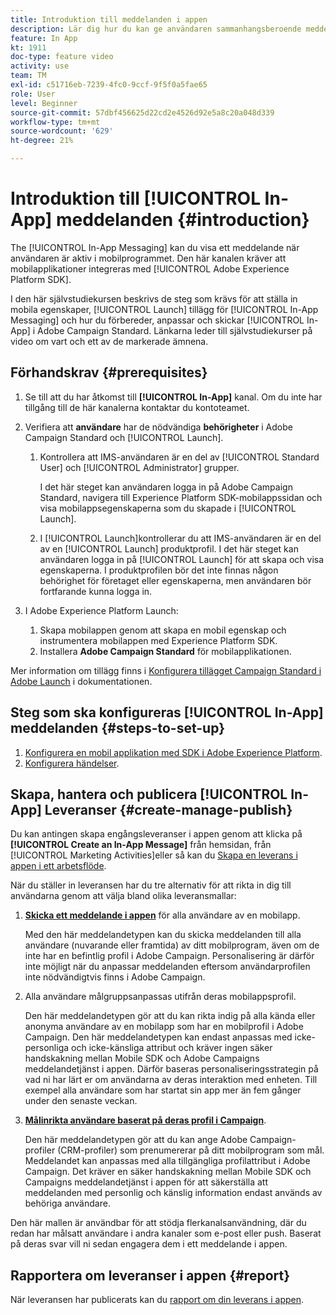```yaml
---
title: Introduktion till meddelanden i appen
description: Lär dig hur du kan ge användaren sammanhangsberoende meddelanden i appen som svar på en kunds realtidsbeteende i mobilappen.
feature: In App
kt: 1911
doc-type: feature video
activity: use
team: TM
exl-id: c51716eb-7239-4fc0-9ccf-9f5f0a5fae65
role: User
level: Beginner
source-git-commit: 57dbf456625d22cd2e4526d92e5a8c20a048d339
workflow-type: tm+mt
source-wordcount: '629'
ht-degree: 21%

---
```


# Introduktion till [!UICONTROL In-App] meddelanden {#introduction}

The [!UICONTROL In-App Messaging] kan du visa ett meddelande när användaren är aktiv i mobilprogrammet. Den här kanalen kräver att mobilapplikationer integreras med [!UICONTROL Adobe Experience Platform SDK].

I den här självstudiekursen beskrivs de steg som krävs för att ställa in mobila egenskaper, [!UICONTROL Launch] tillägg för [!UICONTROL In-App Messaging] och hur du förbereder, anpassar och skickar [!UICONTROL In-App] i Adobe Campaign Standard. Länkarna leder till självstudiekurser på video om vart och ett av de markerade ämnena.

## Förhandskrav {#prerequisites}

1. Se till att du har åtkomst till **[!UICONTROL In-App]** kanal. Om du inte har tillgång till de här kanalerna kontaktar du kontoteamet.
1. Verifiera att **användare** har de nödvändiga **behörigheter** i Adobe Campaign Standard och [!UICONTROL Launch].

   1. Kontrollera att IMS-användaren är en del av [!UICONTROL Standard User] och [!UICONTROL Administrator] grupper.

      I det här steget kan användaren logga in på Adobe Campaign Standard, navigera till Experience Platform SDK-mobilappssidan och visa mobilappsegenskaperna som du skapade i [!UICONTROL Launch].

   1. I [!UICONTROL Launch]kontrollerar du att IMS-användaren är en del av en [!UICONTROL Launch] produktprofil. I det här steget kan användaren logga in på [!UICONTROL Launch] för att skapa och visa egenskaperna. I produktprofilen bör det inte finnas någon behörighet för företaget eller egenskaperna, men användaren bör fortfarande kunna logga in.

1. I Adobe Experience Platform Launch:

   1. Skapa mobilappen genom att skapa en mobil egenskap och instrumentera mobilappen med Experience Platform SDK.
   1. Installera **Adobe Campaign Standard** för mobilapplikationen.

Mer information om tillägg finns i [Konfigurera tillägget Campaign Standard i Adobe Launch](https://aep-sdks.gitbook.io/docs/using-mobile-extensions/adobe-campaign-standard) i dokumentationen.

## Steg som ska konfigureras [!UICONTROL In-App] meddelanden {#steps-to-set-up}

1. [Konfigurera en mobil applikation med SDK i Adobe Experience Platform](/help/communication-channels/mobile/configure-mobile-apps-using-aep-sdk.md).
1. [Konfigurera händelser](/help/communication-channels/mobile/in-app/configure-events.md).

## Skapa, hantera och publicera [!UICONTROL In-App] Leveranser {#create-manage-publish}

Du kan antingen skapa engångsleveranser i appen genom att klicka på **[!UICONTROL Create an In-App Message]** från hemsidan, från [!UICONTROL Marketing Activities]eller så kan du [Skapa en leverans i appen i ett arbetsflöde](/help/communication-channels/mobile/in-app/in-app-activity.md).

När du ställer in leveransen har du tre alternativ för att rikta in dig till användarna genom att välja bland olika leveransmallar:

1. [**Skicka ett meddelande i appen**](/help/communication-channels/mobile/in-app/broadcast-in-app-message.md) för alla användare av en mobilapp.

   Med den här meddelandetypen kan du skicka meddelanden till alla användare (nuvarande eller framtida) av ditt mobilprogram, även om de inte har en befintlig profil i Adobe Campaign. Personalisering är därför inte möjligt när du anpassar meddelanden eftersom användarprofilen inte nödvändigtvis finns i Adobe Campaign.

1. Alla användare målgruppsanpassas utifrån deras mobilappsprofil.

   Den här meddelandetypen gör att du kan rikta indig på alla kända eller anonyma användare av en mobilapp som har en mobilprofil i Adobe Campaign. Den här meddelandetypen kan endast anpassas med icke-personliga och icke-känsliga attribut och kräver ingen säker handskakning mellan Mobile SDK och Adobe Campaigns meddelandetjänst i appen. Därför baseras personaliseringsstrategin på vad ni har lärt er om användarna av deras interaktion med enheten. Till exempel alla användare som har startat sin app mer än fem gånger under den senaste veckan.

1. [**Målinrikta användare baserat på deras profil i Campaign**](/help/communication-channels/mobile/in-app/target-users-based-on-campaign-profile.md).

   Den här meddelandetypen gör att du kan ange Adobe Campaign-profiler (CRM-profiler) som prenumererar på ditt mobilprogram som mål. Meddelandet kan anpassas med alla tillgängliga profilattribut i Adobe Campaign. Det kräver en säker handskakning mellan Mobile SDK och Campaigns meddelandetjänst i appen för att säkerställa att meddelanden med personlig och känslig information endast används av behöriga användare.

Den här mallen är användbar för att stödja flerkanalsanvändning, där du redan har målsatt användare i andra kanaler som e-post eller push. Baserat på deras svar vill ni sedan engagera dem i ett meddelande i appen.

## Rapportera om leveranser i appen {#report}

När leveransen har publicerats kan du [rapport om din leverans i appen](/help/communication-channels/mobile/in-app/in-app-reporting.md).
